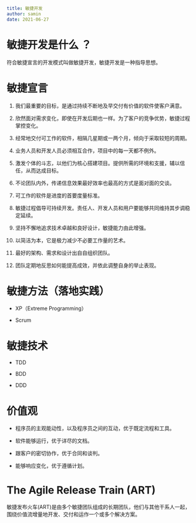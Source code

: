 ```yaml
title: 敏捷开发 
author: samin
date: 2021-06-27
```

# 敏捷开发是什么 ？

符合敏捷宣言的开发模式叫做敏捷开发，敏捷开发是一种指导思想。

# 敏捷宣言

1. 我们最重要的目标，是通过持续不断地及早交付有价值的软件使客户满意。

2. 欣然面对需求变化，即使在开发后期也一样。为了客户的竞争优势，敏捷过程掌控变化。

3. 经常地交付可工作的软件，相隔几星期或一两个月，倾向于采取较短的周期。

4. 业务人员和开发人员必须相互合作，项目中的每一天都不例外。

5. 激发个体的斗志，以他们为核心搭建项目。提供所需的环境和支援，辅以信任，从而达成目标。

6. 不论团队内外，传递信息效果最好效率也最高的方式是面对面的交谈。

7. 可工作的软件是进度的首要度量标准。

8. 敏捷过程倡导可持续开发。责任人、开发人员和用户要能够共同维持其步调稳定延续。

9. 坚持不懈地追求技术卓越和良好设计，敏捷能力由此增强。

10. 以简洁为本，它是极力减少不必要工作量的艺术。

11. 最好的架构、需求和设计出自自组织团队。

12. 团队定期地反思如何能提高成效，并依此调整自身的举止表现。

# 敏捷方法（落地实践）

- XP（Extreme Programming）

- Scrum

# 敏捷技术

- TDD

- BDD

- DDD

# 价值观

- 程序员的主观能动性，以及程序员之间的互动，优于既定流程和工具。

- 软件能够运行，优于详尽的文档。 
  
- 跟客户的密切协作，优于合同和谈判。

- 能够响应变化，优于遵循计划。

# The Agile Release Train (ART)

敏捷发布火车(ART)是由多个敏捷团队组成的长期团队，他们与其他干系人一起，围绕价值流增量地开发、交付和运作一个或多个解决方案。